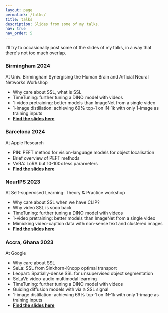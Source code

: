 ```yaml
---
layout: page
permalink: /talks/
title: talks
description: Slides from some of my talks. 
nav: true
nav_order: 5
---
```

I'll try to occasionally post some of the slides of my talks, in a way that there's not too much overlap.

### Birmingham 2024
At Univ. Birmingham Synergising the Human Brain and Arficial Neural Networks Workshop
* Why care about SSL, what is SSL
* TimeTuning: further tuning a DINO model with videos
* 1-video pretraining: better models than ImageNet from a single video
* 1-image distillation: achieving 69% top-1 on IN-1k with only 1-image as training inputs 
* [**Find the slides here**](https://www.dropbox.com/scl/fi/cuv906b5lnszjgg12jgad/Birmingham.pdf?rlkey=3xrmoppxvxqd1kz1iayydj88m&dl=0)

### Barcelona 2024
At Apple Research
* PIN: PEFT method for vision-language models for object localisation
* Brief overview of PEFT methods
* VeRA: LoRA but 10-100x less parameters
* [**Find the slides here**](https://www.dropbox.com/scl/fi/joxhicqp0w9i6njn5v7i6/Barcelona.pdf?rlkey=qibw6vcek1eupsq1jdavszw0d&dl=0)

### NeurIPS 2023
At Self-supervised Learning: Theory & Practice workshop
* Why care about SSL when we have CLIP?
* Why video SSL is sooo back
* TimeTuning: further tuning a DINO model with videos
* 1-video pretraining: better models than ImageNet from a single video
* Mimicking video-caption data with non-sense text and clustered images
* [**Find the slides here**](https://www.dropbox.com/scl/fi/q08n3g2p9sal5pnltdmr9/neurips-2023.pdf?rlkey=lvrqikk8y9bqltmap3bexi805&dl=0)

### Accra, Ghana 2023
At Google
* Why care about SSL 
* SeLa: SSL from Sinkhorn-Knopp optimal transport 
* Leopart: Spatially-dense SSL for unsupervised object segmentation
* SeLaVi: video-audio multimodal learning
* TimeTuning: further tuning a DINO model with videos
* Guiding diffusion models with via a SSL signal
* 1-image distillation: achieving 69% top-1 on IN-1k with only 1-image as training inputs
* [**Find the slides here**](https://www.dropbox.com/scl/fi/pchn7fl9tu28fx79lbkcl/google.pdf?rlkey=tumdly52pyaqtfbmzwmptn96t&dl=0)